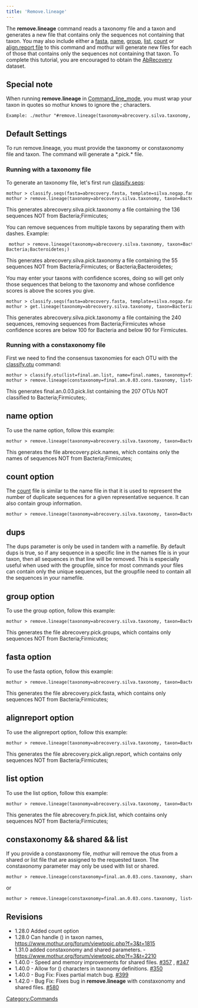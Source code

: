 ```yaml
---
title: 'Remove.lineage'
---
```

The **remove.lineage** command reads a taxonomy
file and a taxon and generates a new file that contains only the
sequences not containing that taxon. You may also include either a [
fasta](fasta_file), [ name](name_file "wikilink"), [
group](group_file), [ list](list_file "wikilink"), [
count](Count_File) or [align.report
file](align.report_file) to this command and mothur will
generate new files for each of those that contains only the sequences
not containing that taxon. To complete this tutorial, you are encouraged
to obtain the [ AbRecovery](Media:AbRecovery.zip) dataset.


## Special note

When running **remove.lineage** in
[Command\_line\_mode](Command_line_mode), you must wrap your
taxon in quotes so mothur knows to ignore the ; characters.

    Example: ./mothur "#remove.lineage(taxonomy=abrecovery.silva.taxonomy, taxon='Bacteria;Firmicutes;');"

## Default Settings

To run remove.lineage, you must provide the taxonomy or constaxonomy
file and taxon. The command will generate a \*.pick.\* file.

### Running with a taxonomy file

To generate an taxonomy file, let\'s first run
[classify.seqs](classify.seqs):

    mothur > classify.seqs(fasta=abrecovery.fasta, template=silva.nogap.fasta, taxonomy=silva.bacteria.silva.tax)
    mothur > remove.lineage(taxonomy=abrecovery.silva.taxonomy, taxon=Bacteria;Firmicutes;)

This generates abrecovery.silva.pick.taxonomy a file containing the 136
sequences NOT from Bacteria;Firmicutes;

You can remove sequences from multiple taxons by separating them with
dashes. Example:

     mothur > remove.lineage(taxonomy=abrecovery.silva.taxonomy, taxon=Bacteria;Firmicutes;-Bacteria;Bacteroidetes;)

This generates abrecovery.silva.pick.taxonomy a file containing the 55
sequences NOT from Bacteria;Firmicutes; or Bacteria;Bacteroidetes;

You may enter your taxons with confidence scores, doing so will get only
those sequences that belong to the taxonomy and whose confidence scores
is above the scores you give.

    mothur > classify.seqs(fasta=abrecovery.fasta, template=silva.nogap.fasta, taxonomy=silva.bacteria.silva.tax)
    mothur > get.lineage(taxonomy=abrecovery.silva.taxonomy, taxon=Bacteria(100);Firmicutes(90);)

This generates abrecovery.silva.pick.taxonomy a file containing the 240
sequences, removing sequences from Bacteria;Firmicutes whose confidence
scores are below 100 for Bacteria and below 90 for Firmicutes.

### Running with a constaxonomy file

First we need to find the consensus taxonomies for each OTU with the
[classify.otu](classify.otu) command:

    mothur > classify.otu(list=final.an.list, name=final.names, taxonomy=final.taxonomy)
    mothur > remove.lineage(constaxonomy=final.an.0.03.cons.taxonomy, list=final.an.list, taxon='Bacteria(100);Firmicutes(100);', label=0.03)

This generates final.an.0.03.pick.list containing the 207 OTUs NOT
classified to Bacteria;Firmicutes;.

## name option

To use the name option, follow this example:

    mothur > remove.lineage(taxonomy=abrecovery.silva.taxonomy, taxon=Bacteria;Firmicutes;, name=abrecovery.names)

This generates the file abrecovery.pick.names, which contains only the
names of sequences NOT from Bacteria;Firmicutes;

## count option

The [ count](Count_File) file is similar to the name file in
that it is used to represent the number of duplicate sequences for a
given representative sequence. It can also contain group information.

    mothur > remove.lineage(taxonomy=abrecovery.silva.taxonomy, taxon=Bacteria;Firmicutes;, count=abrecovery.count_table)

## dups

The dups parameter is only be used in tandem with a namefile. By default
dups is true, so if any sequence in a specific line in the names file is
in your taxon, then all sequences in that line will be removed. This is
especially useful when used with the groupfile, since for most commands
your files can contain only the unique sequences, but the groupfile need
to contain all the sequences in your namefile.

## group option

To use the group option, follow this example:

    mothur > remove.lineage(taxonomy=abrecovery.silva.taxonomy, taxon=Bacteria;Firmicutes;, group=abrecovery.groups)

This generates the file abrecovery.pick.groups, which contains only
sequences NOT from Bacteria;Firmicutes;

## fasta option

To use the fasta option, follow this example:

    mothur > remove.lineage(taxonomy=abrecovery.silva.taxonomy, taxon=Bacteria;Firmicutes;, fasta=abrecovery.fasta)

This generates the file abrecovery.pick.fasta, which contains only
sequences NOT from Bacteria;Firmicutes;

## alignreport option

To use the alignreport option, follow this example:

    mothur > remove.lineage(taxonomy=abrecovery.silva.taxonomy, taxon=Bacteria;Firmicutes;, alignreport=abrecovery.align.report)

This generates the file abrecovery.pick.align.report, which contains
only sequences NOT from Bacteria;Firmicutes;

## list option

To use the list option, follow this example:

    mothur > remove.lineage(taxonomy=abrecovery.silva.taxonomy, taxon=Bacteria;Firmicutes;, list=abrecovery.fn.list)

This generates the file abrecovery.fn.pick.list, which contains only
sequences NOT from Bacteria;Firmicutes;

## constaxonomy && shared && list

If you provide a constaxonomy file, mothur will remove the otus from a
shared or list file that are assigned to the requested taxon. The
constaxonomy parameter may only be used with list or shared.

    mothur > remove.lineage(constaxonomy=final.an.0.03.cons.taxonomy, shared=final.an.shared, taxon='Bacteria(100);Firmicutes(100);', label=0.03)

or

    mothur > remove.lineage(constaxonomy=final.an.0.03.cons.taxonomy, list=final.an.list, taxon='Bacteria(100);Firmicutes(100);', label=0.03)

## Revisions

-   1.28.0 Added count option
-   1.28.0 Can handle () in taxon names,
    <https://www.mothur.org/forum/viewtopic.php?f=3&t=1815>
-   1.31.0 added constaxonomy and shared parameters. -
    <https://www.mothur.org/forum/viewtopic.php?f=3&t=2210>
-   1.40.0 - Speed and memory improvements for shared files.
    [\#357](https://github.com/mothur/mothur/issues/357) ,
    [\#347](https://github.com/mothur/mothur/issues/347)
-   1.40.0 - Allow for () characters in taxonomy definitions.
    [\#350](https://github.com/mothur/mothur/issues/350)
-   1.40.0 - Bug Fix: Fixes partial match bug.
    [\#399](https://github.com/mothur/mothur/issues/399)
-   1.42.0 - Bug Fix: Fixes bug in **remove.lineage** with constaxonomy and
    shared files. [\#580](https://github.com/mothur/mothur/issues/580)

[Category:Commands](Category:Commands)
